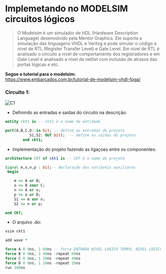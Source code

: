 # Implemetando no MODELSIM circuitos lógicos





>   O Modelsim é um simulador de HDL (Hardware Description Language) desenvolvido pela Mentor Graphics. Ele suporta a simulação das linguagens VHDL e Verilog e pode simular o código a nível de RTL (Register Transfer Level) e Gate Level. Em nível de RTL é analisado o circuito a nível de comportamento dos registradores e em Gate Level é analisado a nível de netlist com inclusão de atrasos das portas lógicas e etc. 

**Segue o tutorial para o modelsim:** https://www.embarcados.com.br/tutorial-de-modelsim-vhdl-fpga/

### Circuito 1:

![C1](https://user-images.githubusercontent.com/42541528/60891309-7024c300-a233-11e9-9b37-cd4339a59fe8.png)

* Definindo as entradas e saídas do circuito na descrição:

``` vhdl
entity ckt1 is -- ckt1 é o nome da entidade 

port(A,B,C,D: in bit; -- define as entradas do projeto
           S1,S2: OUT bit);  -- define as saídas do projeto             
        end ckt1;
```

* Implementação do projeto fazendo as ligaçoes entre os componentes:

``` vhdl
architecture CKT of ckt1 is -- CKT é o nome do projeto 

Signal m,o,n,p : bit;-- declaração das variáveis auxiliares
 begin

    m <= A or B;
    o <= B xnor C;
    n <= A or o;
    p <= o or D;
    S1 <= m xor n;
    S2 <= n or p;

end CKT;
```
* O arquivo .do:

``` vhdl
vsim ckt1

add wave *

force A 0 0ns, 1 60ns -- force ENTRADA NIVEL LOGICO TEMPO, NIVEL LOGICO TEMPO
force B 0 0ns, 1 40ns -repeat 60ns
force C 0 0ns, 1 20ns -repeat 40ns
force D 0 0ns, 1 10ns -repeat 20ns
run 100ns
```
